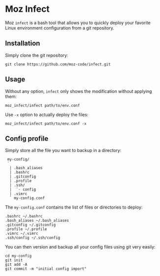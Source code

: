 # Moz Infect

Moz `infect` is a bash tool that allows you to quickly deploy your favorite Linux
environment configuration from a git repository.

## Installation

Simply clone the git repository:

	git clone https://github.com/moz-code/infect.git

## Usage

Without any option, `infect` only shows the modification without applying them:

	moz_infect/infect path/to/env.conf

Use `-x` option to actually deploy the files:

	moz_infect/infect path/to/env.conf -x

## Config profile

Simply store all the file you want to backup in a directory:

	 my-config/
	 `
	  | .bash_aliases
	  | .bashrc
	  | .gitconfig
	  | .profile
	  | .ssh/
	  |  `- config
	  | .vimrc
	  ` my-config.conf

The `my-config.conf` contains the list of files or directories to deploy:

	.bashrc ~/.bashrc
	.bash_aliases ~/.bash_aliases
	.gitconfig ~/.gitconfig
	.profile ~/.profile
	.vimrc ~/.vimrc
	.ssh/config ~/.ssh/config

You can then version and backup all your config files using git very easily:

	cd my-config
	git init
	git add -A
	git commit -m "initial config import"
